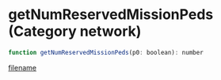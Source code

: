 # getNumReservedMissionPeds (Category network)

```js
function getNumReservedMissionPeds(p0: boolean): number
```

[filename](getNumReservedMissionPeds_m.md ':include')